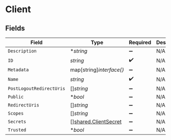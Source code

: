 # Client


## Fields

| Field                                                        | Type                                                         | Required                                                     | Description                                                  |
| ------------------------------------------------------------ | ------------------------------------------------------------ | ------------------------------------------------------------ | ------------------------------------------------------------ |
| `Description`                                                | **string*                                                    | :heavy_minus_sign:                                           | N/A                                                          |
| `ID`                                                         | *string*                                                     | :heavy_check_mark:                                           | N/A                                                          |
| `Metadata`                                                   | map[string]*interface{}*                                     | :heavy_minus_sign:                                           | N/A                                                          |
| `Name`                                                       | *string*                                                     | :heavy_check_mark:                                           | N/A                                                          |
| `PostLogoutRedirectUris`                                     | []*string*                                                   | :heavy_minus_sign:                                           | N/A                                                          |
| `Public`                                                     | **bool*                                                      | :heavy_minus_sign:                                           | N/A                                                          |
| `RedirectUris`                                               | []*string*                                                   | :heavy_minus_sign:                                           | N/A                                                          |
| `Scopes`                                                     | []*string*                                                   | :heavy_minus_sign:                                           | N/A                                                          |
| `Secrets`                                                    | [][shared.ClientSecret](../../models/shared/clientsecret.md) | :heavy_minus_sign:                                           | N/A                                                          |
| `Trusted`                                                    | **bool*                                                      | :heavy_minus_sign:                                           | N/A                                                          |